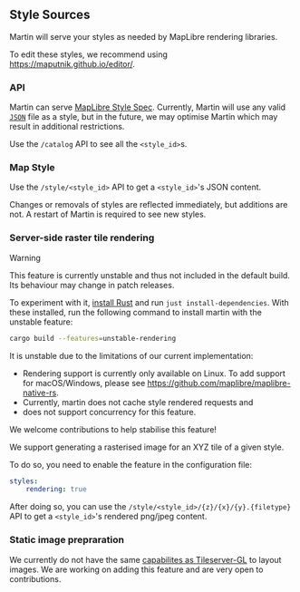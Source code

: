 ## Style Sources

Martin will serve your styles as needed by MapLibre rendering libraries.

To edit these styles, we recommend using <https://maputnik.github.io/editor/>.

### API

Martin can serve [MapLibre Style Spec](https://maplibre.org/maplibre-style-spec/).
Currently, Martin will use any valid [`JSON`](https://json.org) file as a style,
but in the future, we may optimise Martin which may result in additional restrictions.

Use the `/catalog` API to see all the `<style_id>`s.

### Map Style

Use the `/style/<style_id>` API to get a `<style_id>`'s JSON content.

Changes or removals of styles are reflected immediately, but additions are not.
A restart of Martin is required to see new styles.

### Server-side raster tile rendering

> [!WARNING]
> This feature is currently unstable and thus not included in the default build.
> Its behaviour may change in patch releases.
>
>
> To experiment with it, [install Rust](https://rust-lang.org/tools/install/) and run `just install-dependencies`.
> With these installed, run the following command to install martin with the unstable feature:
>
> ```bash
> cargo build --features=unstable-rendering
> ```
>
> It is unstable due to the limitations of our current implementation:
>
> - Rendering support is currently only available on Linux.
>   To add support for macOS/Windows, please see <https://github.com/maplibre/maplibre-native-rs>.
> - Currently, martin does not cache style rendered requests and
> - does not support concurrency for this feature.
>
> We welcome contributions to help stabilise this feature!

We support generating a rasterised image for an XYZ tile of a given style.

To do so, you need to enable the feature in the configuration file:

```yaml
styles:
    rendering: true
```

After doing so, you can use the `/style/<style_id>/{z}/{x}/{y}.{filetype}` API to get a `<style_id>`'s rendered png/jpeg content.

### Static image prepraration

We currently do not have the same [capabilites as Tileserver-GL](https://tileserver.readthedocs.io/en/latest/endpoints.html#static-images) to layout images.
We are working on adding this feature and are very open to contributions.
